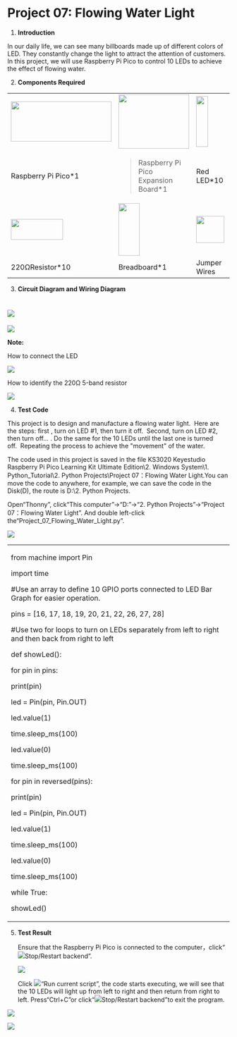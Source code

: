 # Project 07: Flowing Water Light

1.  **Introduction**

In our daily life, we can see many billboards made up of different
colors of LED. They constantly change the light to attract the attention
of customers. In this project, we will use Raspberry Pi Pico to control
10 LEDs to achieve the effect of flowing water.

2.  **Components Required**

<table>
<tbody>
<tr class="odd">
<td><img src="https://raw.githubusercontent.com/keyestudio/KS3020-KS3020F-Keyestudio-Raspberry-Pi-Pico-Ultimate-Starter-Kit-Python/master/media/b18fe281156b29c44796f72222718d58.jpeg" style="width:2.37431in;height:0.94514in" /></td>
<td><img src="https://raw.githubusercontent.com/keyestudio/KS3020-KS3020F-Keyestudio-Raspberry-Pi-Pico-Ultimate-Starter-Kit-Python/master/media/bbed91c0b45fcafc7e7163bfeabf68f9.png" style="width:1.67014in;height:1.28472in" /></td>
<td><img src="https://raw.githubusercontent.com/keyestudio/KS3020-KS3020F-Keyestudio-Raspberry-Pi-Pico-Ultimate-Starter-Kit-Python/master/media/3ec5906fad2172708d449390140f55e6.png" style="width:0.28056in;height:1.19722in" /></td>
<td></td>
</tr>
<tr class="even">
<td>Raspberry Pi Pico*1</td>
<td><blockquote>
<p>Raspberry Pi Pico Expansion Board*1</p>
</blockquote></td>
<td>Red LED*10</td>
<td></td>
</tr>
<tr class="odd">
<td><img src="https://raw.githubusercontent.com/keyestudio/KS3020-KS3020F-Keyestudio-Raspberry-Pi-Pico-Ultimate-Starter-Kit-Python/master/media/098a2730d0b0a2a4b2079e0fc87fd38b.png" style="width:1.22639in;height:0.49236in" /></td>
<td><img src="https://raw.githubusercontent.com/keyestudio/KS3020-KS3020F-Keyestudio-Raspberry-Pi-Pico-Ultimate-Starter-Kit-Python/master/media/e380dd26e4825be9a768973802a55fe6.png" style="width:0.50347in;height:1.23333in" /></td>
<td><img src="https://raw.githubusercontent.com/keyestudio/KS3020-KS3020F-Keyestudio-Raspberry-Pi-Pico-Ultimate-Starter-Kit-Python/master/media/c801a7baee258ff7f5f28ac6e9a7097b.png" style="width:0.66736in;height:0.64097in" /></td>
<td><img src="https://raw.githubusercontent.com/keyestudio/KS3020-KS3020F-Keyestudio-Raspberry-Pi-Pico-Ultimate-Starter-Kit-Python/master/media/7dcbd02995be3c142b2f97df7f7c03ce.png" style="width:1.05903in;height:0.56667in" /></td>
</tr>
<tr class="even">
<td>220ΩResistor*10</td>
<td>Breadboard*1</td>
<td>Jumper Wires</td>
<td>USB Cable*1</td>
</tr>
</tbody>
</table>

3.  **Circuit Diagram and Wiring Diagram**

# ![](/media/e6f92039d131685369db2d1ac2c30267.png)

![](/media/fc6e73a6664012c9a33262b50d6e256f.png)

**Note:**

How to connect the LED

![](/media/42ff6f405dfa128593827de5aa03e94b.png)

How to identify the 220Ω 5-band resistor

![](/media/55c0199544e9819328f6d5778f10d7d0.png)

4.  **Test Code**

This project is to design and manufacture a flowing water light.  Here
are the steps: first , turn on LED \#1, then turn it off.  Second, turn
on LED \#2, then turn off... . Do the same for the 10 LEDs until the
last one is turned off.  Repeating the process to achieve the "movement"
of the water.

The code used in this project is saved in the file KS3020 Keyestudio
Raspberry Pi Pico Learning Kit Ultimate Edition\\2. Windows System\\1.
Python\_Tutorial\\2. Python Projects\\Project 07：Flowing Water Light.You
can move the code to anywhere, for example, we can save the code in the
Disk(D), the route is D:\\2. Python Projects.

Open“Thonny”, click“This computer”→“D:”→“2. Python Projects”→“Project
07：Flowing Water Light”. And double left-click
the“Project\_07\_Flowing\_Water\_Light.py”.

![](/media/a923fafe77f629ea8288ec40b52a6059.png)

<table>
<tbody>
<tr class="odd">
<td><p>from machine import Pin</p>
<p>import time</p>
<p>#Use an array to define 10 GPIO ports connected to LED Bar Graph for easier operation.</p>
<p>pins = [16, 17, 18, 19, 20, 21, 22, 26, 27, 28]</p>
<p>#Use two for loops to turn on LEDs separately from left to right and then back from right to left</p>
<p>def showLed():</p>
<p>for pin in pins:</p>
<p>print(pin)</p>
<p>led = Pin(pin, Pin.OUT)</p>
<p>led.value(1)</p>
<p>time.sleep_ms(100)</p>
<p>led.value(0)</p>
<p>time.sleep_ms(100)</p>
<p>for pin in reversed(pins):</p>
<p>print(pin)</p>
<p>led = Pin(pin, Pin.OUT)</p>
<p>led.value(1)</p>
<p>time.sleep_ms(100)</p>
<p>led.value(0)</p>
<p>time.sleep_ms(100)</p>
<p>while True:</p>
<p>showLed()</p></td>
</tr>
</tbody>
</table>

5.  **Test Result**
    
    Ensure that the Raspberry Pi Pico is connected to the
    computer，click“![](/media/27451c8a9c13e29d02bc0f5831cfaf1f.png)Stop/Restart backend”.
    
    ![](/media/b908750521d4d2b64c55751825916a7e.png)
    
    Click ![](/media/da852227207616ccd9aff28f19e02690.png)“Run current script”, the code starts
    executing, we will see that the 10 LEDs will light up from left to
    right and then return from right to left. Press“Ctrl+C”or
    click“![](/media/27451c8a9c13e29d02bc0f5831cfaf1f.png)Stop/Restart backend”to exit the
    program.

![](/media/c9814fae261b7f8c9d2b33938d8e6144.png)

![](/media/912e2c3f88b522b89b9935548bae3bd9.png)
